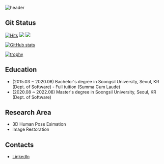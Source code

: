 ![header](https://capsule-render.vercel.app/api?type=waving&color=1e3f62&height=200&section=header&text=Minseok%20Kim&fontSize=60&fontColor=ffffff&animation=fadeIn&fontAlignY=38&desc=Computer%20Vision%20Researcher&descAlignY=51&descAlign=62)


## Git Status 

[![Hits](https://hits.seeyoufarm.com/api/count/incr/badge.svg?url=https%3A%2F%2Fgithub.com%2Ftamasino52%2Ftamasino52&count_bg=%2379C83D&title_bg=%233F3F3F&icon=&icon_color=%23E7E7E7&title=hits&edge_flat=false)](https://hits.seeyoufarm.com) <img src="https://img.shields.io/badge/PyTorch-EE4C2C?style=flat-square&logo=Pytorch&logoColor=white"/></a>
<img src="https://img.shields.io/badge/Tensorflow-FF6F00?style=flat-square&logo=TensorFlow&logoColor=white"/></a>               

[![GitHub stats](https://github-readme-stats.vercel.app/api?username=tamasino52)](https://github.com/anuraghazra/github-readme-stats)




[![trophy](https://github-profile-trophy.vercel.app/?username=tamasino52&theme=chalk&row=1&column=5)](https://github.com/tamasino52)  

	
## Education
  - (2015.03 ~  2020.08) Bachelor's degree in Soongsil University, Seoul, KR (Dept. of Software)
            - Full tuition (Summa Cum Laude)
  - (2020.08 ~ 2022.08) Master's degree in Soongsil University, Seoul, KR (Dept. of Software)

	
## Research Area
  - 3D Human Pose Esimation
  - Image Restoration


## Contacts
  - [LinkedIn](https://www.linkedin.com/in/%EB%AF%BC%EC%84%9D-%EA%B9%80-31409722a/)
